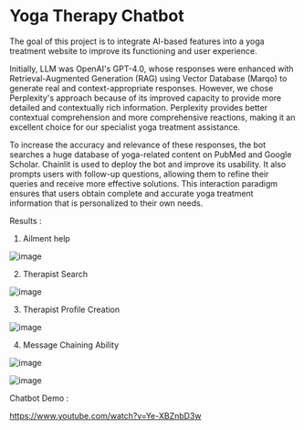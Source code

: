 <h1>Yoga Therapy Chatbot</h1> 

The goal of this project is to integrate AI-based features into a yoga treatment website to improve its functioning and user experience. 

Initially, LLM was OpenAI's GPT-4.0, whose responses were enhanced with Retrieval-Augmented Generation (RAG) using Vector Database (Marqo) to generate real and context-appropriate responses. 
However, we chose Perplexity's approach because of its improved capacity to provide more detailed and contextually rich information. 
Perplexity provides better contextual comprehension and more comprehensive reactions, making it an excellent choice for our specialist yoga treatment assistance.

To increase the accuracy and relevance of these responses, the bot searches a huge database of yoga-related content on PubMed and Google Scholar. Chainlit is used to deploy the bot and improve its usability. It also prompts users with follow-up questions, allowing them to refine their queries and receive more effective solutions. This interaction paradigm ensures that users obtain complete and accurate yoga treatment information that is personalized to their own needs.

Results :

1) Ailment help

![image](https://github.com/abhijeetgupta23/Chatbot-for-Yoga-Therapy/assets/16919762/fef3843e-0f68-49d5-bea4-c95f3bfa9713)

2) Therapist Search

![image](https://github.com/abhijeetgupta23/Chatbot-for-Yoga-Therapy/assets/16919762/eb845410-f032-4717-8f74-6e5c729fc50c)

3) Therapist Profile Creation

![image](https://github.com/abhijeetgupta23/Chatbot-for-Yoga-Therapy/assets/16919762/893cb8f8-29f6-48a7-8024-951357de7020)

4) Message Chaining Ability

![image](https://github.com/abhijeetgupta23/Chatbot-for-Yoga-Therapy/assets/16919762/cb449613-9dfd-4787-b509-8827b043cd52)

![image](https://github.com/abhijeetgupta23/Chatbot-for-Yoga-Therapy/assets/16919762/221f5e64-8af2-4457-990b-14b8d06a7e8e)

Chatbot Demo :

https://www.youtube.com/watch?v=Ye-XBZnbD3w
